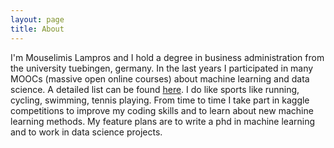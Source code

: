 ```yaml
---
layout: page
title: About
---
```


I'm Mouselimis Lampros and I hold a degree in business administration from the university tuebingen, germany. In the last years I participated in many MOOCs (massive open online courses) about machine learning and data science. A detailed list can be found [here](https://github.com/mlampros/mlampros.github.io/blob/master/images/list_moocs_about.md). I do like sports like running, cycling, swimming, tennis playing. From time to time I take part in kaggle competitions to improve my coding skills and to learn about new machine learning methods. My feature plans are to write a phd in machine learning and to work in data science projects.
